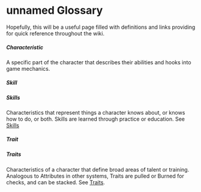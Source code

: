 # unnamed Glossary

Hopefully, this will be a useful page filled with definitions and links providing for quick reference throughout the wiki.

##### Characteristic

A specific part of the character that describes their abilities and hooks into game mechanics.

##### Skill 
##### Skills

Characteristics that represent things a character knows about, or knows how to do, or both. Skills are learned through practice or education. See [Skills](Skills.md)

##### Trait

##### Traits

Characteristics of a character that define broad areas of talent or training. Analogous to Attributes in other systems, Traits are pulled or Burned for checks, and can be stacked. See [Traits](Traits.md).
